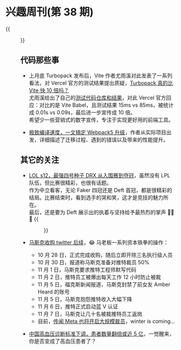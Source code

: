 # 兴趣周刊(第 38 期)

{{<figure src="https://jiangbao-1258001083.cos.ap-shanghai.myqcloud.com/s12final03.jpeg" title="Deft 十年一冠">}}
<!--more-->

## 代码那些事
* 上月底 Turbopack 发布后，Vite 作者尤雨溪对此发表了一系列看法，对 Vercel 官方的测试结果提出质疑，[Turbopack 真的比 Vite 快 10 倍吗？](https://github.com/yyx990803/vite-vs-next-turbo-hmr/discussions/8)  
尤雨溪给出了自己的[测试代码仓库和结果](https://github.com/yyx990803/vite-vs-next-turbo-hmr)，对此 Vercel 官方回应：对比的是 Vite Babel，且测试结果 15ms vs 85ms，被统计成 0.01s vs 0.09s，最后进一步宣传成 10 倍。  
希望少一些营销式的数字宣传，专注于实现更好用的前端工具。

* [极致编译速度，一文搞定 Webpack5 升级](https://mp.weixin.qq.com/s/t2c1z-xN4p3-BN2Jnibj3Q)，作者从实际项目出发，详细描述了迁移过程、遇到的错误以及带来的性能提升。

## 其它的关注
* [LOL s12，最强四号种子 DRX 从入围赛到夺冠](https://twitter.com/lolesports/status/1589127523073347584)，虽然没有 LPL 队伍，但比赛很精彩，也很有话题。  
作为中立看客，无论 Faker 四冠还是 Deft 首冠，都是很精彩的结局。比赛结束时，看到选手的哭和笑，这才是竞技的魅力所在。  
最后，还是要为 Deft 展示出的执着与坚持给予最热烈的掌声 👏👏👏
{{<figure src="https://jiangbao-1258001083.cos.ap-shanghai.myqcloud.com/s12final01.jpeg">}}

* [马斯克收购 twitter 后续](https://www.zhihu.com/question/564148040/answer/2744050684)，😂 马老板一系列资本铁拳的操作：
  * 10 月 28 日，正式完成收购，随后立即开除三名执行级人员
  * 10 月 30 日，报道称马斯克准备对推特裁员 50%
  * 11 月 1 日，马斯克要求推特工程师默写代码
  * 11 月 2 日，推特员工被爆出每天工作 12 小时防止被裁
  * 11 月 5 日，福克斯新闻报道，马斯克封禁了前女友 Amber Heard 的账号
  * 11 月 5 日，马斯克抱怨推特收入大幅下降
  * 11 月 6 日，推特正式启动蓝 V 认证
  * 11 月 7 日，马斯克让几十名被裁推特员工返岗
  * 目前，[传闻 Meta 也将开启大规模裁员](https://www.wsj.com/articles/meta-is-preparing-to-notify-employees-of-large-scale-layoffs-this-week-11667767794)，winter is coming...

* [中国高血压诊断标准下调，患者数量翻倍或近 5 亿](https://www.zhihu.com/question/566418419)，一觉醒来，你是否变成了高血压患者了？
